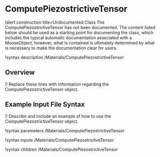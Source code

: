 # ComputePiezostrictiveTensor

!alert construction title=Undocumented Class
The ComputePiezostrictiveTensor has not been documented. The content listed below should be used as a starting point for
documenting the class, which includes the typical automatic documentation associated with a
MooseObject; however, what is contained is ultimately determined by what is necessary to make the
documentation clear for users.

!syntax description /Materials/ComputePiezostrictiveTensor

## Overview

!! Replace these lines with information regarding the ComputePiezostrictiveTensor object.

## Example Input File Syntax

!! Describe and include an example of how to use the ComputePiezostrictiveTensor object.

!syntax parameters /Materials/ComputePiezostrictiveTensor

!syntax inputs /Materials/ComputePiezostrictiveTensor

!syntax children /Materials/ComputePiezostrictiveTensor

